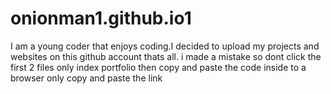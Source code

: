 # onionman1.github.io1
I am a young coder that enjoys coding.I decided to upload my projects and websites on this github account thats all.
i made a mistake so dont click the first 2 files only index portfolio then copy and paste the code inside to a browser
only copy and paste the link
